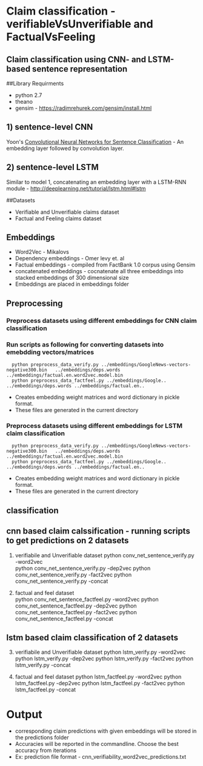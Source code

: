 # Claim classification - verifiableVsUnverifiable and FactualVsFeeling 
## Claim classification using CNN- and LSTM-based sentence representation

##Library Requirments
* python 2.7
* theano
* gensim - https://radimrehurek.com/gensim/install.html

## 1) sentence-level CNN
Yoon's [Convolutional Neural Networks for Sentence Classification](http://arxiv.org/abs/1408.5882) - An embedding layer followed by convolution layer.

## 2) sentence-level LSTM
Similar to model 1, concatenating an embedding layer with a LSTM-RNN module - http://deeplearning.net/tutorial/lstm.html#lstm

##Datasets
* Verifiable and Unverifiable claims dataset
* Factual and Feeling claims dataset

## Embeddings
*  Word2Vec - Mikalovs
*  Dependency embeddings - Omer levy et. al
*  Factual embeddings    - compiled from FactBank 1.0 corpus using Gensim
* concatenated embeddings - cocnatenate all three embeddings into stacked embeddings of 300 dimensional size
* Embeddings are placed in embeddings folder

## Preprocessing
### Preprocess datasets using different embeddings for CNN claim classification
### Run scripts as following for converting datasets into emebdding vectors/matrices
      python preprocess_data_verify.py ../embeddings/GoogleNews-vectors-negative300.bin   ../embeddings/deps.words ../embeddings/factual.en.word2vec.model.bin
      python preprocess_data_factfeel.py ../embeddings/Google..   ../embeddings/deps.words ../embeddings/factual.en..
      
* Creates embedding weight matrices and word dictionary in pickle format. 
* These files are generated in the current directory

### Preprocess datasets using different embeddings for LSTM claim classification
      python preprocess_data_verify.py ../embeddings/GoogleNews-vectors-negative300.bin   ../embeddings/deps.words ../embeddings/factual.en.word2vec.model.bin
      python preprocess_data_factfeel.py ../embeddings/Google..   ../embeddings/deps.words ../embeddings/factual.en..

* Creates embedding weight matrices and word dictionary in pickle format. 
* These files are generated in the current directory

## classification
## cnn based claim calssification -  running scripts to get predictions on 2 datasets
   1. verifiabile and Unverifiable dataset
        python conv_net_sentence_verify.py -word2vec  
        python conv_net_sentence_verify.py -dep2vec
        python conv_net_sentence_verify.py -fact2vec
        python conv_net_sentence_verify.py -concat

   2. factual and feel dataset  
        python conv_net_sentence_factfeel.py -word2vec
        python conv_net_sentence_factfeel.py -dep2vec
        python conv_net_sentence_factfeel.py -fact2vec
        python conv_net_sentence_factfeel.py -concat

## lstm based claim classification of 2 datasets 

   3. verifiabile and Unverifiable dataset
        python lstm_verify.py -word2vec
        python lstm_verify.py -dep2vec
        python lstm_verify.py -fact2vec
        python lstm_verify.py -concat

   4. factual and feel dataset
        python lstm_factfeel.py -word2vec
        python lstm_factfeel.py -dep2vec
        python lstm_factfeel.py -fact2vec
        python lstm_factfeel.py -concat


# Output
  * corresponding claim predictions with given embeddings will be stored in the predictions folder 
  * Accuracies will be reported in the commandline. Choose the best accuracy from iterations 
  * Ex: prediction file format - cnn_verifiability_word2vec_predictions.txt
    
